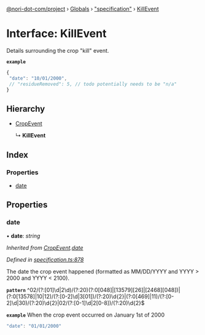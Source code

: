 [@nori-dot-com/project](../README.md) › [Globals](../globals.md) › ["specification"](../modules/_specification_.md) › [KillEvent](_specification_.killevent.md)

# Interface: KillEvent

Details surrounding the crop "kill" event.

**`example`** 

```js
{
 "date": "10/01/2000",
 // "residueRemoved": 5, // todo potentially needs to be "n/a"
}
```

## Hierarchy

* [CropEvent](_specification_.cropevent.md)

  ↳ **KillEvent**

## Index

### Properties

* [date](_specification_.killevent.md#date)

## Properties

###  date

• **date**: *string*

*Inherited from [CropEvent](_specification_.cropevent.md).[date](_specification_.cropevent.md#date)*

*Defined in [specification.ts:878](https://github.com/nori-dot-eco/nori-dot-com/blob/54e6ec8/packages/project/src/specification.ts#L878)*

The date the crop event happened (formatted as MM/DD/YYYY and YYYY > 2000 and YYYY < 2100).

**`pattern`** ^02\/(?:[01]\d|2\d)\/(?:20)(?:0[048]|[13579][26]|[2468][048])|(?:0[13578]|10|12)\/(?:[0-2]\d|3[01])\/(?:20)\d{2}|(?:0[469]|11)\/(?:[0-2]\d|30)\/(?:20)\d{2}|02\/(?:[0-1]\d|2[0-8])\/(?:20)\d{2}$

**`example`** <caption>When the crop event occurred on January 1st of 2000</caption>

```js
"date": "01/01/2000"
```
